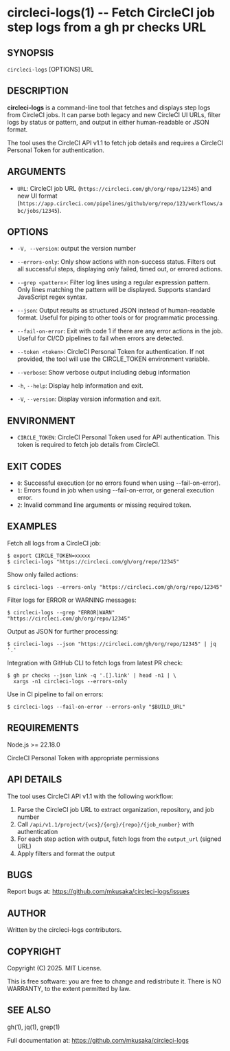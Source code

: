 # circleci-logs(1) -- Fetch CircleCI job step logs from a gh pr checks URL

## SYNOPSIS

`circleci-logs` [OPTIONS] URL

## DESCRIPTION

**circleci-logs** is a command-line tool that fetches and displays step logs from CircleCI jobs.
It can parse both legacy and new CircleCI UI URLs, filter logs by status or pattern,
and output in either human-readable or JSON format.

The tool uses the CircleCI API v1.1 to fetch job details and requires a CircleCI
Personal Token for authentication.

## ARGUMENTS

* `URL`:
  CircleCI job URL
  (`https://circleci.com/gh/org/repo/12345`) and new UI format
  (`https://app.circleci.com/pipelines/github/org/repo/123/workflows/abc/jobs/12345`).

## OPTIONS

* `-V, --version`:
  output the version number

* `--errors-only`:
  Only show actions with non-success status. Filters out all successful steps, displaying only failed, timed out, or errored actions.

* `--grep <pattern>`:
  Filter log lines using a regular expression pattern. Only lines matching the pattern will be displayed. Supports standard JavaScript regex syntax.

* `--json`:
  Output results as structured JSON instead of human-readable format. Useful for piping to other tools or for programmatic processing.

* `--fail-on-error`:
  Exit with code 1 if there are any error actions in the job. Useful for CI/CD pipelines to fail when errors are detected.

* `--token <token>`:
  CircleCI Personal Token for authentication. If not provided, the tool will use the CIRCLE_TOKEN environment variable.

* `--verbose`:
  Show verbose output including debug information

* `-h`, `--help`:
  Display help information and exit.

* `-V`, `--version`:
  Display version information and exit.

## ENVIRONMENT

* `CIRCLE_TOKEN`:
  CircleCI Personal Token used for API authentication.
  This token is required to fetch job details from CircleCI.

## EXIT CODES

* `0`: Successful execution (or no errors found when using --fail-on-error).
* `1`: Errors found in job when using --fail-on-error, or general execution error.
* `2`: Invalid command line arguments or missing required token.

## EXAMPLES

Fetch all logs from a CircleCI job:

    $ export CIRCLE_TOKEN=xxxxx
    $ circleci-logs "https://circleci.com/gh/org/repo/12345"

Show only failed actions:

    $ circleci-logs --errors-only "https://circleci.com/gh/org/repo/12345"

Filter logs for ERROR or WARNING messages:

    $ circleci-logs --grep "ERROR|WARN" "https://circleci.com/gh/org/repo/12345"

Output as JSON for further processing:

    $ circleci-logs --json "https://circleci.com/gh/org/repo/12345" | jq '.'

Integration with GitHub CLI to fetch logs from latest PR check:

    $ gh pr checks --json link -q '.[].link' | head -n1 | \
      xargs -n1 circleci-logs --errors-only

Use in CI pipeline to fail on errors:

    $ circleci-logs --fail-on-error --errors-only "$BUILD_URL"

## REQUIREMENTS

Node.js >= 22.18.0

CircleCI Personal Token with appropriate permissions

## API DETAILS

The tool uses CircleCI API v1.1 with the following workflow:

1. Parse the CircleCI job URL to extract organization, repository, and job number
2. Call `/api/v1.1/project/{vcs}/{org}/{repo}/{job_number}` with authentication
3. For each step action with output, fetch logs from the `output_url` (signed URL)
4. Apply filters and format the output

## BUGS

Report bugs at: <https://github.com/mkusaka/circleci-logs/issues>

## AUTHOR

Written by the circleci-logs contributors.

## COPYRIGHT

Copyright (C) 2025. MIT License.

This is free software: you are free to change and redistribute it.
There is NO WARRANTY, to the extent permitted by law.

## SEE ALSO

gh(1), jq(1), grep(1)

Full documentation at: <https://github.com/mkusaka/circleci-logs>